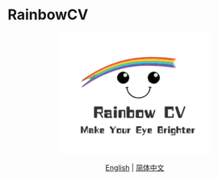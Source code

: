 ﻿# RainbowCV

<div align="center">
  <p>
    <a align="center" href="https://github.com/ZhuJD-China/RainbowCV" target="_blank">
      <img width="60%" height="60%"  src="https://github.com/ZhuJD-China/RainbowCV//raw/master/logo/logo.jpg"></a>
  </p>

[English](README.md) | [简体中文](README.zh-CN.md)
<br>
